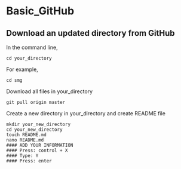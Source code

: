 # Basic_GitHub

## Download an updated directory from GitHub
In the command line,
```
cd your_directory
```

For example,
```
cd smg
```

Download all files in your_directory
```
git pull origin master
```

Create a new directory in your_directory and create README file
```
mkdir your_new_directory
cd your_new_directory
touch README.md
nano README.md
#### ADD YOUR INFORMATION
#### Press: control + X
#### Type: Y
#### Press: enter
```

